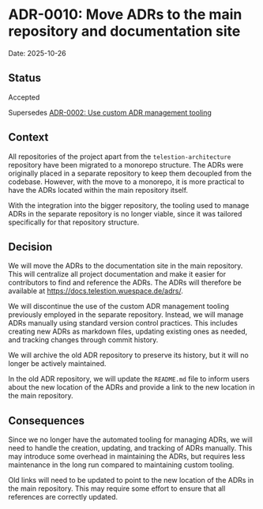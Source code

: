 # ADR-0010: Move ADRs to the main repository and documentation site

Date: 2025-10-26

## Status

Accepted

Supersedes [ADR-0002: Use custom ADR management tooling](0002-use-custom-adr-management-tooling.md)

## Context
<!-- The issue that is motivating this decision and any context that influences or constrains the decision. -->

All repositories of the project apart from the `telestion-architecture` repository have been migrated to a monorepo structure. The ADRs were originally placed in a separate repository to keep them decoupled from the codebase. However, with the move to a monorepo, it is more practical to have the ADRs located within the main repository itself.

With the integration into the bigger repository, the tooling used to manage ADRs in the separate repository is no longer viable, since it was tailored specifically for that repository structure.

## Decision
<!-- The change that we're proposing or have agreed to implement. -->

We will move the ADRs to the documentation site in the main repository. This will centralize all project documentation and make it easier for contributors to find and reference the ADRs. The ADRs will therefore be available at <https://docs.telestion.wuespace.de/adrs/>.

We will discontinue the use of the custom ADR management tooling previously employed in the separate repository. Instead, we will manage ADRs manually using standard version control practices. This includes creating new ADRs as markdown files, updating existing ones as needed, and tracking changes through commit history.

We will archive the old ADR repository to preserve its history, but it will no longer be actively maintained.

In the old ADR repository, we will update the `README.md` file to inform users about the new location of the ADRs and provide a link to the new location in the main repository.

## Consequences
<!-- What becomes easier, or more difficult to do and any risks introduced by the change that will need to be mitigated? -->

Since we no longer have the automated tooling for managing ADRs, we will need to handle the creation, updating, and tracking of ADRs manually. This may introduce some overhead in maintaining the ADRs, but requires less maintenance in the long run compared to maintaining custom tooling.

Old links will need to be updated to point to the new location of the ADRs in the main repository. This may require some effort to ensure that all references are correctly updated.
